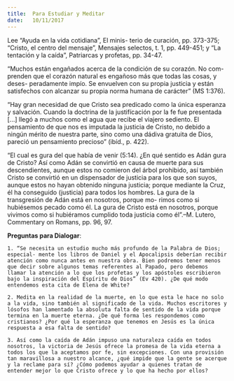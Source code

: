 ```yaml
---
title:  Para Estudiar y Meditar
date:   10/11/2017
---
```


Lee “Ayuda en la vida cotidiana”, El minis- terio de curación, pp. 373-375; “Cristo, el centro del mensaje”, Mensajes selectos, t. 1, pp. 449-451; y “La tentación y la caída”, Patriarcas y profetas, pp. 34-47.

“Muchos están engañados acerca de la condición de su corazón. No com- prenden que el corazón natural es engañoso más que todas las cosas, y deses- peradamente impío. Se envuelven con su propia justicia y están satisfechos con alcanzar su propia norma humana de carácter” (MS 1:376).

“Hay gran necesidad de que Cristo sea predicado como la única esperanza y salvación. Cuando la doctrina de la justifícación por la fe fue presentada [...] llegó a muchos como el agua que recibe el viajero sediento. El pensamiento de que nos es imputada la justicia de Cristo, no debido a ningún mérito de nuestra parte, sino como una dádiva gratuita de Dios, pareció un pensamiento precioso” (ibíd., p. 422).

“El cual es  gura del que había de venir (5:14). ¿En qué sentido es Adán  gura de Cristo? Así como Adán se convirtió en causa de muerte para sus descendientes, aunque estos no comieron del árbol prohibido, así también Cristo se convirtió en un dispensador de justicia para los que son suyos, aunque estos no hayan obtenido ninguna justicia; porque mediante la Cruz, él ha conseguido (justicia) para todos los hombres. La  gura de la transgresión de Adán está en nosotros, porque mo- rimos como si hubiésemos pecado como él. La  gura de Cristo está en nosotros, porque vivimos como si hubiéramos cumplido toda justicia como él”.–M. Lutero, Commentary on Romans, pp. 96, 97.

**Preguntas para Dialogar**:

`1. “Se necesita un estudio mucho más profundo de la Palabra de Dios; especial- mente los libros de Daniel y el Apocalipsis deberían recibir atención como nunca antes en nuestra obra. Bien podremos tener menos que decir sobre algunos temas referentes al Papado, pero debemos llamar la atención a lo que los profetas y los apóstoles escribieron bajo la inspiración del Espíritu de Dios” (Ev 420). ¿De qué modo entendemos esta cita de Elena de White?`

`2. Medita en la realidad de la muerte, en lo que esta le hace no solo a la vida, sino también al significado de la vida. Muchos escritores y  lósofos han lamentado la absoluta falta de sentido de la vida porque termina en la muerte eterna. ¿De qué forma les respondemos como cristianos? ¿Por qué la esperanza que tenemos en Jesús es la única respuesta a esa falta de sentido?`

`3. Así como la caída de Adán impuso una naturaleza caída en todos nosotros, la victoria de Jesús ofrece la promesa de la vida eterna a todos los que la aceptamos por fe, sin excepciones. Con una provisión tan maravillosa a nuestro alcance, ¿qué impide que la gente se acerque y la reclame para sí? ¿Cómo podemos ayudar a quienes tratan de entender mejor lo que Cristo ofrece y lo que ha hecho por ellos?`